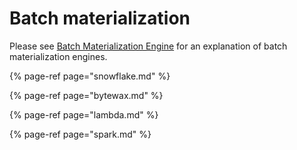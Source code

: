# Batch materialization

Please see [Batch Materialization Engine](../../getting-started/architecture-and-components/batch-materialization-engine.md) for an explanation of batch materialization engines.

{% page-ref page="snowflake.md" %}

{% page-ref page="bytewax.md" %}

{% page-ref page="lambda.md" %}

{% page-ref page="spark.md" %}
